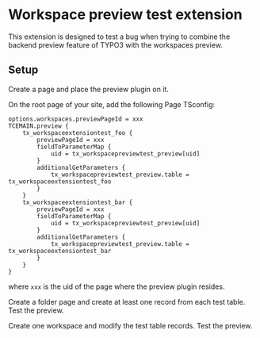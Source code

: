 # Workspace preview test extension

This extension is designed to test a bug when trying to combine the
backend preview feature of TYPO3 with the workspaces preview.

## Setup

Create a page and place the preview plugin on it.

On the root page of your site, add the following Page TSconfig:

```typo3_typoscript
options.workspaces.previewPageId = xxx
TCEMAIN.preview {
    tx_workspaceextensiontest_foo {
		previewPageId = xxx
		fieldToParameterMap {
			uid = tx_workspacepreviewtest_preview[uid]
		}
		additionalGetParameters {
            tx_workspacepreviewtest_preview.table = tx_workspaceextensiontest_foo
		}
	}
    tx_workspaceextensiontest_bar {
		previewPageId = xxx
		fieldToParameterMap {
			uid = tx_workspacepreviewtest_preview[uid]
		}
		additionalGetParameters {
            tx_workspacepreviewtest_preview.table = tx_workspaceextensiontest_bar
		}
	}
}
```

where `xxx` is the uid of the page where the preview plugin resides.

Create a folder page and create at least one record from each test table. Test the preview.

Create one workspace and modify the test table records. Test the preview.
